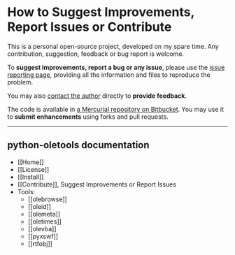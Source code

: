 How to Suggest Improvements, Report Issues or Contribute
========================================================

This is a personal open-source project, developed on my spare time. Any contribution, suggestion, feedback or bug report is welcome.

To **suggest improvements, report a bug or any issue**, please use the [issue reporting page](https://bitbucket.org/decalage/oletools/issues?status=new&status=open), providing all the information and files to reproduce the problem. 

You may also [contact the author](http://decalage.info/contact) directly to **provide feedback**.

The code is available in [a Mercurial repository on Bitbucket](https://bitbucket.org/decalage/oletools). You may use it to **submit enhancements** using forks and pull requests.

--------------------------------------------------------------------------

python-oletools documentation
-----------------------------

- [[Home]]
- [[License]]
- [[Install]]
- [[Contribute]], Suggest Improvements or Report Issues
- Tools:
	- [[olebrowse]]
	- [[oleid]]
	- [[olemeta]]
	- [[oletimes]]
	- [[olevba]]
	- [[pyxswf]]
	- [[rtfobj]] 